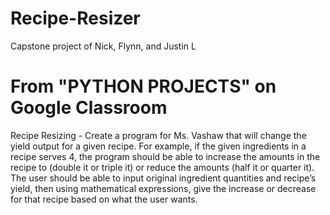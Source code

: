 # Recipe-Resizer
Capstone project of Nick, Flynn, and Justin L

# From "PYTHON PROJECTS" on Google Classroom
Recipe Resizing - Create a program for Ms. Vashaw that will change the yield output for a given recipe.  For example, if the given ingredients in a recipe serves 4, the program should be able to increase the amounts in the recipe to (double it or triple it) or reduce the amounts (half it or quarter it). The user should be able to input original ingredient quantities and recipe’s yield, then using mathematical expressions, give the increase or decrease for that recipe based on what the user wants.
